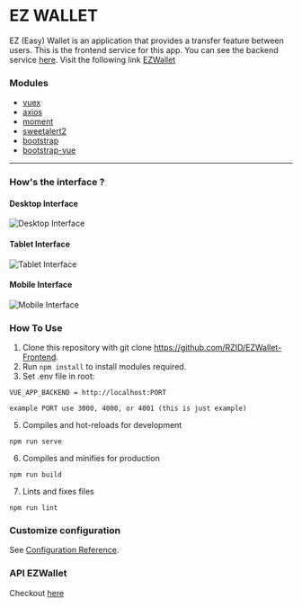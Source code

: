# EZ WALLET

EZ (Easy) Wallet is an application that provides a transfer feature between users. This is the frontend service for this app. You can see the backend service [here](https://github.com/RZID/EZWallet-Backend/tree/dev). Visit the following link [EZWallet](http://52.204.186.223:44577)

### Modules
- [vuex](https://www.npmjs.com/package/vuex)
- [axios](https://www.npmjs.com/package/axios)
- [moment](https://www.npmjs.com/package/moment)
- [sweetalert2](https://www.npmjs.com/package/sweetalert2)
- [bootstrap](https://www.npmjs.com/package/bootstrap)
- [bootstrap-vue](https://www.npmjs.com/package/bootstrap-vue)

---

### How's the interface ?

#### Desktop Interface
![Desktop Interface](https://drive.google.com/uc?id=1jXF6aXLb2ZxquK3GOrZumZfWb1eb8pSx)

#### Tablet Interface
![Tablet Interface](https://drive.google.com/uc?id=15ltNz4aipYb1_TODnAa9_DuJC4QWlZjp)

#### Mobile Interface
![Mobile Interface](https://drive.google.com/uc?id=1hz8U5_HMuIvSfuUpmfLM0MrE8WUtJYoK)


### How To Use
1. Clone this repository with git clone https://github.com/RZID/EZWallet-Frontend.
2. Run ```npm install``` to install modules required.
3. Set .env file in root:
```
VUE_APP_BACKEND = http://localhost:PORT

example PORT use 3000, 4000, or 4001 (this is just example)
```
5. Compiles and hot-reloads for development
```
npm run serve
```

6. Compiles and minifies for production
```
npm run build
```

7. Lints and fixes files
```
npm run lint
```

### Customize configuration
See [Configuration Reference](https://cli.vuejs.org/config/).

### API EZWallet
Checkout [here](https://github.com/RZID/EZWallet-Backend/tree/dev)
